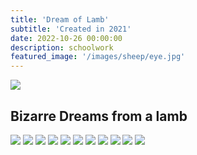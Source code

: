 ```yaml
---
title: 'Dream of Lamb'
subtitle: 'Created in 2021'
date: 2022-10-26 00:00:00
description: schoolwork
featured_image: '/images/sheep/eye.jpg'
---
```


![](/images/sheep/eye.jpg)

## Bizarre Dreams from a lamb



<div class="gallery" data-columns="3">
	<img src="/images/sheep/eye.jpg">
    <img src="/images/sheep/window.jpg">
    <img src="/images/sheep/sweet.jpg">
    <img src="/images/sheep/skin.jpg">
    <img src="/images/sheep/leg.jpg">
    <img src="/images/sheep/lay.jpg">
    <img src="/images/sheep/herd.jpg">
    <img src="/images/sheep/gut.jpg">
    <img src="/images/sheep/eye.jpg">
    <img src="/images/sheep/dish.jpg">
    <img src="/images/sheep/dinner.jpg">
</div>
